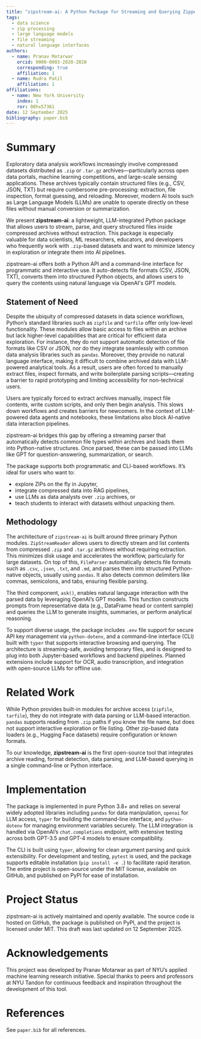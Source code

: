 ```yaml
---
title: "zipstream-ai: A Python Package for Streaming and Querying Zipped Datasets with LLMs"
tags:
  - data science
  - zip processing
  - large language models
  - file streaming
  - natural language interfaces
authors:
  - name: Pranav Motarwar
    orcid: 0000-0003-2020-2020
    corresponding: true
    affiliation: 1
  - name: Rudra Patil
    affiliation: 1
affiliations:
  - name: New York University
    index: 1
    ror: 00hx57361
date: 12 September 2025
bibliography: paper.bib
---
```


# Summary

Exploratory data analysis workflows increasingly involve compressed datasets distributed as `.zip` or `.tar.gz` archives—particularly across open data portals, machine learning competitions, and large-scale sensing applications. These archives typically contain structured files (e.g., CSV, JSON, TXT) but require cumbersome pre-processing: extraction, file inspection, format guessing, and reloading. Moreover, modern AI tools such as Large Language Models (LLMs) are unable to operate directly on these files without manual conversion or summarization.

We present **zipstream-ai**: a lightweight, LLM-integrated Python package that allows users to stream, parse, and query structured files inside compressed archives without extraction. This package is especially valuable for data scientists, ML researchers, educators, and developers who frequently work with `.zip`-based datasets and want to minimize latency in exploration or integrate them into AI pipelines.

zipstream-ai offers both a Python API and a command-line interface for programmatic and interactive use. It auto-detects file formats (CSV, JSON, TXT), converts them into structured Python objects, and allows users to query the contents using natural language via OpenAI's GPT models.

## Statement of Need

Despite the ubiquity of compressed datasets in data science workflows, Python’s standard libraries such as `zipfile` and `tarfile` offer only low-level functionality. These modules allow basic access to files within an archive but lack higher-level capabilities that are critical for efficient data exploration. For instance, they do not support automatic detection of file formats like CSV or JSON, nor do they integrate seamlessly with common data analysis libraries such as `pandas`. Moreover, they provide no natural language interface, making it difficult to combine archived data with LLM-powered analytical tools. As a result, users are often forced to manually extract files, inspect formats, and write boilerplate parsing scripts—creating a barrier to rapid prototyping and limiting accessibility for non-technical users.

Users are typically forced to extract archives manually, inspect file contents, write custom scripts, and only then begin analysis. This slows down workflows and creates barriers for newcomers. In the context of LLM-powered data agents and notebooks, these limitations also block AI-native data interaction pipelines.

zipstream-ai bridges this gap by offering a streaming parser that automatically detects common file types within archives and loads them into Python-native structures. Once parsed, these can be passed into LLMs like GPT for question-answering, summarization, or search.

The package supports both programmatic and CLI-based workflows. It’s ideal for users who want to:

- explore ZIPs on the fly in Jupyter,
- integrate compressed data into RAG pipelines,
- use LLMs as data analysts over `.zip` archives, or
- teach students to interact with datasets without unpacking them.

## Methodology

The architecture of `zipstream-ai` is built around three primary Python modules. `ZipStreamReader` allows users to directly stream and list contents from compressed `.zip` and `.tar.gz` archives without requiring extraction. This minimizes disk usage and accelerates the workflow, particularly for large datasets. On top of this, `FileParser` automatically detects file formats such as `.csv`, `.json`, `.txt`, and `.md`, and parses them into structured Python-native objects, usually using `pandas`. It also detects common delimiters like commas, semicolons, and tabs, ensuring flexible parsing.

The third component, `ask()`, enables natural language interaction with the parsed data by leveraging OpenAI’s GPT models. This function constructs prompts from representative data (e.g., DataFrame head or content sample) and queries the LLM to generate insights, summaries, or perform analytical reasoning.

To support diverse usage, the package includes `.env` file support for secure API key management via `python-dotenv`, and a command-line interface (CLI) built with `typer` that supports interactive browsing and querying. The architecture is streaming-safe, avoiding temporary files, and is designed to plug into both Jupyter-based workflows and backend pipelines. Planned extensions include support for OCR, audio transcription, and integration with open-source LLMs for offline use.

# Related Work

While Python provides built-in modules for archive access (`zipfile`, `tarfile`), they do not integrate with data parsing or LLM-based interaction. `pandas` supports reading from `.zip` paths if you know the file name, but does not support interactive exploration or file listing. Other zip-based data loaders (e.g., Hugging Face datasets) require configuration or known formats.

To our knowledge, **zipstream-ai** is the first open-source tool that integrates archive reading, format detection, data parsing, and LLM-based querying in a single command-line or Python interface.

# Implementation

The package is implemented in pure Python 3.8+ and relies on several widely adopted libraries including `pandas` for data manipulation, `openai` for LLM access, `typer` for building the command-line interface, and `python-dotenv` for managing environment variables securely. The LLM integration is handled via OpenAI’s `chat.completions` endpoint, with extensive testing across both GPT-3.5 and GPT-4 models to ensure compatibility.

The CLI is built using `typer`, allowing for clean argument parsing and quick extensibility. For development and testing, `pytest` is used, and the package supports editable installation (`pip install -e .`) to facilitate rapid iteration. The entire project is open-source under the MIT license, available on GitHub, and published on PyPI for ease of installation.

# Project Status

zipstream-ai is actively maintained and openly available. The source code is hosted on GitHub, the package is published on PyPI, and the project is licensed under MIT. This draft was last updated on 12 September 2025.

# Acknowledgements

This project was developed by Pranav Motarwar as part of NYU’s applied machine learning research initiative. Special thanks to peers and professors at NYU Tandon for continuous feedback and inspiration throughout the development of this tool.

# References

See `paper.bib` for all references.


